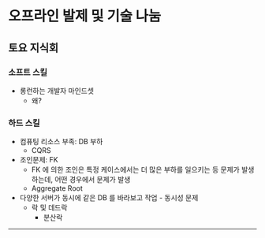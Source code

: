 # 오프라인 발제 및 기술 나눔
## 토요 지식회
### 소프트 스킬
- 롱런하는 개발자 마인드셋
	- 왜?
### 하드 스킬
- 컴퓨팅 리소스 부족: DB 부하
	- CQRS
- 조인문제: FK
	- FK 에 의한 조인은 특정 케이스에서는 더 많은 부하를 일으키는 등 문제가 발생하는데, 어떤 경우에서 문제가 발생
	- Aggregate Root
- 다양한 서버가 동시에 같은 DB 를 바라보고 작업 - 동시성 문제
	- 락 및 데드락
		- 분산락
---
